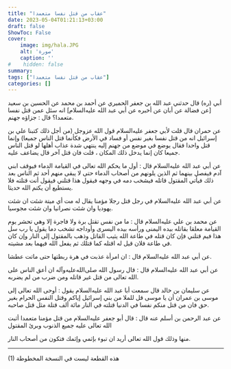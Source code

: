 ```yaml
---
title: "عقاب من قتل نفسا متعمدا"
date: 2023-05-04T01:21:13+03:00
draft: false
ShowToc: False
cover:
    image: img/hala.JPG
    alt: 'صورة'
    caption: ''
#    hidden: false
summary: 
tags: ["عقاب من قتل نفسا متعمدا"]
categories: []
---
```

أبي (ره) قال حدثني عبد الله بن جعفر الحميري عن أحمد بن محمد
عن الحسين بن سعيد [عن فضالة عن أبان عن أخبره عن أبي عبد الله عليه‌السلام]
انه سئل عمن قتل نفسا متعمدا؟ قال : جزاؤه جهنم.

عن حمران قال قلت لأبي جعفر
عليه‌السلام قول الله عزوجل (من أجل ذلك كتبنا علي بن إسرائيل
انه من قتل نفسا بغير نفس أو فساد في الأرض فكأنما قتل الناس جميعا)
وإنما قتل واحدا فقال يوضع في موضع من جهنم إليه ينتهي شدة عذاب
أهلها لو قتل الناس جميعا كان إنما يدخل ذلك المكان ، قلت فان قتل
آخر قال يضاعف عليه.

عن أبي عبد الله عليه‌السلام قال : أول
ما يحكم الله تعالى في القيامة الدماء فيوقف ابني آدم فيفصل بينهما ثم
الذين يلونهم من أصحاب الدماء حتى لا يبقى منهم أحد ثم الناس بعد
ذلك فيأتي المقتول قاتله فيشخب دمه في وجهه فيقول هذا قتلني فيقول
أنت قتلته فلا يستطيع أن يكتم الله حديثا.

عن أبي عبد الله عليه‌السلام في رجل
قتل رجلا مؤمنا يقال له مت أي ميتة شئت ان شئت يهوديا وان شئت
نصرانيا وان شئت مجوسيا.

عن محمد بن علي عليه‌السلام قال : ما من نفس تقتل برة
ولا فاجرة إلا وهي تحشر يوم القيامة معلقا بقاتله بيده اليمنى ورأسه
بيده اليسرى وأوداجه تشخب دما يقول يا رب سل هذا فيم قتلني فإن كان
قتله في طاعة الله يثيب القاتل وذهب بالمقتول إلى النار وإن كان في طاعة
فلان قيل له اقتله كما قتلك ثم يفعل الله فيهما بعد مشيته.

عن أبي عبد الله عليه‌السلام قال : ان
امرأة عذبت في هرة ربطتها حتى ماتت عطشا.

عن أبي
عبد الله عليه‌السلام قال : قال رسول الله صلى‌الله‌عليه‌وآله ان أعق الناس على الله تعالى من
قتل غير قاتله ومن ضرب من لم يضربه.

عن سليمان بن خالد قال سمعت أبا عبد الله عليه‌السلام يقول :
أوحى الله تعالى إلى موسى بن عمران أن يا موسى قل للملا من بني
إسرائيل إياكم وقتل النفس الحرام بغير حق فان من قتل منكم نفسا في
الدنيا قتلته في النار مائة ألف قتلة مثل قتل صاحبه.

عن عبد الرحمن بن أسلم عنه قال : قال أبو جعفر عليه‌السلام
من قتل مؤمنا متعمدا أثبت الله تعالى عليه جميع الذنوب وبرئ المقتول
 
منها وذلك قول الله تعالى أريد ان تبوء بإثمي وإثمك فتكون من أصحاب
النار.

__________________
(1)	هذه القطعة ليست في النسخة المخطوطة

